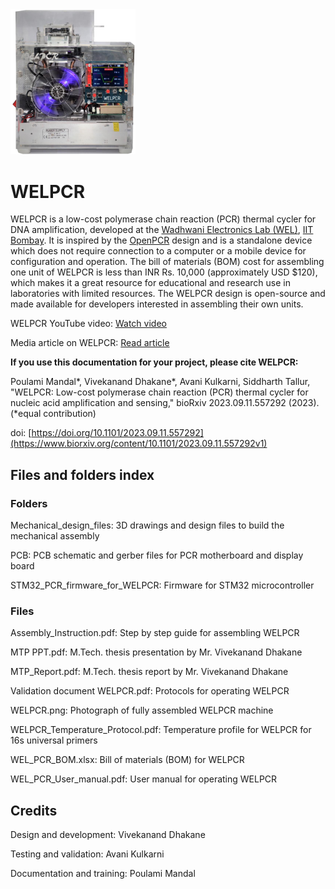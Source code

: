 <img src="https://github.com/WEL-Projects/WELPCR/blob/main/WELPCR.png" width="200" />

# WELPCR
WELPCR is a low-cost polymerase chain reaction (PCR) thermal cycler for DNA amplification, developed at the [Wadhwani Electronics Lab (WEL)](https://www.ee.iitb.ac.in/~wel_iitb/), [IIT Bombay](https://www.iitb.ac.in/). It is inspired by the [OpenPCR](https://openpcr.org/) design and is a standalone device which does not require connection to a computer or a mobile device for configuration and operation. The bill of materials (BOM) cost for assembling one unit of WELPCR is less than INR Rs. 10,000 (approximately USD $120), which makes it a great resource for educational and research use in laboratories with limited resources. The WELPCR design is open-source and made available for developers interested in assembling their own units.

WELPCR YouTube video: [Watch video](https://www.youtube.com/watch?v=7obOnxuG-sw)

Media article on WELPCR: [Read article](https://www.thehindubusinessline.com/business-tech/affordable-pcr-testing/article65438612.ece)

**If you use this documentation for your project, please cite WELPCR:**

Poulami Mandal*, Vivekanand Dhakane*, Avani Kulkarni, Siddharth Tallur, "WELPCR: Low-cost polymerase chain reaction (PCR) thermal cycler for nucleic acid amplification and sensing," bioRxiv 2023.09.11.557292 (2023). (*equal contribution)

doi: [https://doi.org/10.1101/2023.09.11.557292](https://www.biorxiv.org/content/10.1101/2023.09.11.557292v1)

## Files and folders index
### Folders
Mechanical_design_files: 3D drawings and design files to build the mechanical assembly

PCB: PCB schematic and gerber files for PCR motherboard and display board

STM32_PCR_firmware_for_WELPCR: Firmware for STM32 microcontroller

### Files
Assembly_Instruction.pdf: Step by step guide for assembling WELPCR

MTP PPT.pdf: M.Tech. thesis presentation by Mr. Vivekanand Dhakane

MTP_Report.pdf: M.Tech. thesis report by Mr. Vivekanand Dhakane

Validation document WELPCR.pdf: Protocols for operating WELPCR

WELPCR.png: Photograph of fully assembled WELPCR machine

WELPCR_Temperature_Protocol.pdf: Temperature profile for WELPCR for 16s universal primers

WEL_PCR_BOM.xlsx: Bill of materials (BOM) for WELPCR

WEL_PCR_User_manual.pdf: User manual for operating WELPCR

## Credits
Design and development: Vivekanand Dhakane

Testing and validation: Avani Kulkarni

Documentation and training: Poulami Mandal
